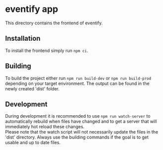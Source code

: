 # eventify app

This directory contains the frontend of eventify.

## Installation
To install the frontend simply run ```npm ci```.

## Building
To build the project either run ```npm run build-dev``` or ```npm run build-prod``` depending on your target environment. The output can be found in the newly created 'dist' folder.

## Development
During development it is recommended to use ```npm run watch-server``` to automatically rebuild when files have changed and to get a server that will immediately hot reload these changes.  
Please note that the watch script will not necessarily update the files in the 'dist' directory. Always use the building commands if the goal is to get usable and up to date files.
